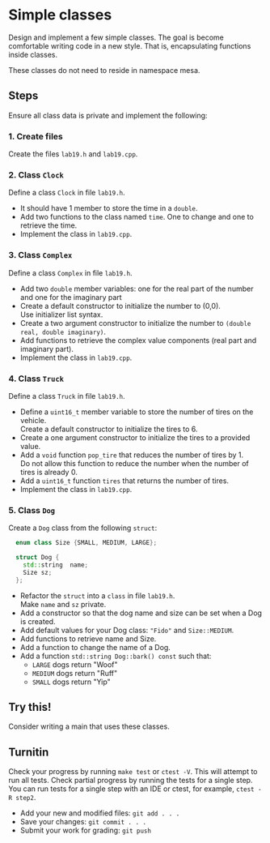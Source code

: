 # Simple classes
Design and implement a few simple classes.
The goal is become comfortable writing code in a new style.
That is, encapsulating functions inside classes.

These classes do not need to reside in namespace mesa.

## Steps
Ensure all class data is private and implement the following:

### 1. Create files
Create the files `lab19.h` and `lab19.cpp`.

### 2. Class `Clock`
Define a class `Clock` in file `lab19.h`.
- It should have 1 member to store the time in a `double`.
- Add two functions to the class named `time`.
  One to change and one to retrieve the time.
- Implement the class in `lab19.cpp`.
### 3. Class `Complex`
Define a class `Complex` in file `lab19.h`.
- Add two `double` member variables: 
  one for the real part of the number and one for the imaginary part
- Create a default constructor to initialize the number to (0,0).  
  Use initializer list syntax.
- Create a two argument constructor to initialize the number to
  `(double real, double imaginary)`.
- Add functions to retrieve the complex value components
  (real part and imaginary part).
- Implement the class in `lab19.cpp`.
### 4. Class `Truck`
Define a class `Truck` in file `lab19.h`.
- Define a `uint16_t` member variable to store the number of tires on the vehicle.  
  Create a default constructor to initialize the tires to 6.
- Create a one argument constructor to initialize the tires to a provided value.
- Add a `void` function `pop_tire` that reduces the number of tires by 1.  
  Do not allow this function to reduce the number when the number of tires is already 0.
- Add a `uint16_t` function `tires` that returns the number of tires.
- Implement the class in `lab19.cpp`.
### 5. Class `Dog`
Create a `Dog` class from the following `struct`:

```cpp
  enum class Size {SMALL, MEDIUM, LARGE};

  struct Dog {
    std::string  name;
    Size sz;
  };
```

- Refactor the `struct` into a `class` in 
  file `lab19.h`.  
  Make `name` and `sz` private.
- Add a constructor so that the dog name and  size can be set when a Dog is created.
- Add default values for your Dog class: `"Fido"` and `Size::MEDIUM`.
- Add functions to retrieve name and Size.
- Add a function to change the name of a Dog.
- Add a function `std::string Dog::bark() const` such that:
  - `LARGE` dogs return "Woof"
  - `MEDIUM` dogs return "Ruff"
  - `SMALL` dogs return "Yip"

## Try this!
Consider writing a main that uses these classes.

## Turnitin
Check your progress by running `make test` or `ctest -V`.
This will attempt to run all tests.
Check partial progress by running the tests for a single step.
You can run tests for a single step with an IDE or ctest,
for example, `ctest -R step2`.

- Add your new and modified files: `git add . . . `
- Save your changes: `git commit . . . `
- Submit your work for grading: `git push`


